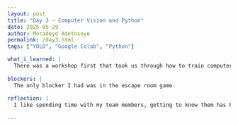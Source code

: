 ```yaml
---
layout: post
title: "Day 3 – Computer Vision and Python"
date: 2025-05-29
author: Moradeyo Adetosoye
permalink: /day3.html
tags: ["YOLO", "Google Colab", "Python"]

what_i_learned: |
  There was a workshop first that took us through how to train computer models on various objects. I trained my model on a phone, a jacket, and a bag. I also learned how to use google Colab. After the Computer Vision Workshop, I played an escape room game with my team members. It was a nice brain stimulator, a little difficult though, since none of us had ever been to an escape room. In the end, we had another Python 101 class, and we were taught how to get user inputs, change data types, and create variables. 
  
blockers: |
  The only blocker I had was in the escape room game. 
  
reflection: |
  I like spending time with my team members, getting to know them has been fun so far, and the python 101 classes have been interesting too. I like our teacher.
  
---
```

